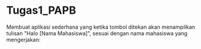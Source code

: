 # Tugas1_PAPB
Membuat aplikasi sederhana yang ketika tombol ditekan akan menampilkan tulisan "Halo [Nama Mahasiswa]", sesuai dengan nama mahasiswa yang mengerjakan:
